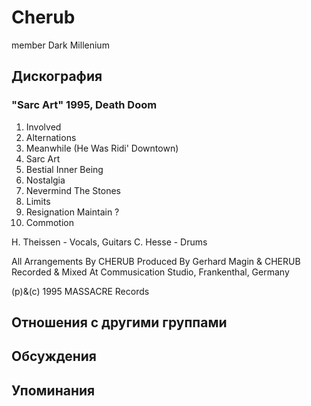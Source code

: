 # Cherub

member Dark Millenium

## Дискография

### "Sarc Art" 1995, Death Doom

1. Involved
2. Alternations
3. Meanwhile (He Was Ridi' Downtown)
4. Sarc Art
5. Bestial Inner Being
6. Nostalgia
7. Nevermind The Stones
8. Limits
9. Resignation Maintain ?
10. Commotion

 H. Theissen - Vocals, Guitars
 C. Hesse - Drums

All Arrangements By CHERUB
Produced By Gerhard Magin & CHERUB
Recorded & Mixed At Commusication Studio, Frankenthal, Germany

(p)&(c) 1995 MASSACRE Records


## Отношения с другими группами


## Обсуждения


## Упоминания

